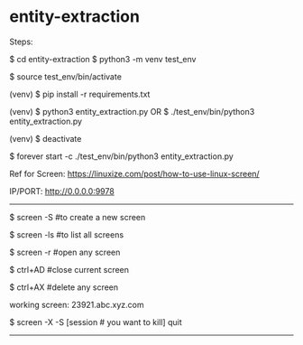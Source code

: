 # entity-extraction

Steps:

$ cd entity-extraction
$ python3 -m venv test_env

$ source test_env/bin/activate

(venv) $ pip install -r requirements.txt

(venv) $ python3 entity_extraction.py
OR
$ ./test_env/bin/python3 entity_extraction.py

(venv) $ deactivate

$ forever start -c ./test_env/bin/python3 entity_extraction.py

Ref for Screen: https://linuxize.com/post/how-to-use-linux-screen/

IP/PORT: http://0.0.0.0:9978

---------------------

$ screen -S <NAME> #to create a new screen

$ screen -ls #to list all screens

$ screen -r <NAME> #open any screen

$ ctrl+AD #close current screen

$ ctrl+AX #delete any screen

working screen: 23921.abc.xyz.com

$ screen -X -S [session # you want to kill] quit

---------------------
